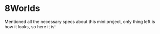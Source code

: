 # 8Worlds

Mentioned all the necessary specs about this mini project, only thing left is how it looks, so here it is! 
